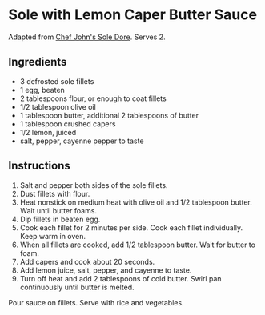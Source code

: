 # Sole with Lemon Caper Butter Sauce

Adapted from [Chef John's Sole Dore](http://foodwishes.blogspot.com/2008/03/tgigf-thank-god-its-good-friday.html). Serves 2.

## Ingredients

- 3 defrosted sole fillets
- 1 egg, beaten
- 2 tablespoons flour, or enough to coat fillets
- 1/2 tablespoon olive oil
- 1 tablespoon butter, additional 2 tablespoons of butter
- 1 tablespoon crushed capers
- 1/2 lemon, juiced
- salt, pepper, cayenne pepper to taste

## Instructions

1. Salt and pepper both sides of the sole fillets.
2. Dust fillets with flour.
3. Heat nonstick on medium heat with olive oil and 1/2 tablespoon butter. Wait until butter foams.
4. Dip fillets in beaten egg.
5. Cook each fillet for 2 minutes per side. Cook each fillet individually. Keep warm in oven.
6. When all fillets are cooked, add 1/2 tablespoon butter. Wait for butter to foam.
7. Add capers and cook about 20 seconds.
8. Add lemon juice, salt, pepper, and cayenne to taste.
9. Turn off heat and add 2 tablespoons of cold butter. Swirl pan continuously until butter is melted.

Pour sauce on fillets. Serve with rice and vegetables.

